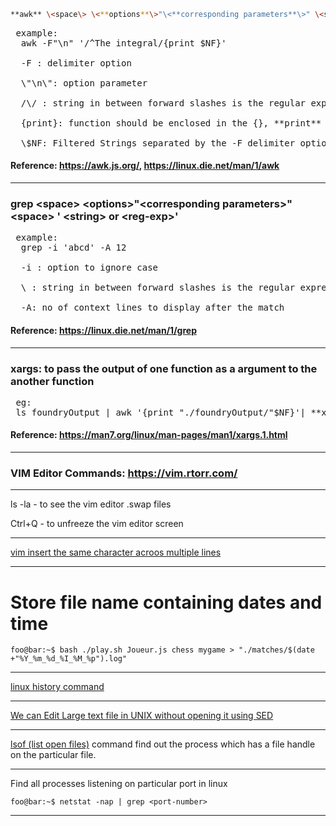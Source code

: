 
```bash
**awk** \<space\> \<**options**\>"\<**corresponding parameters**\>" \<space\> '/\<reg-exp\>/{<function-name> "$<param(n-1)>"}'
```
  
<pre> example: 
  awk -F"\n" '/^The integral/{print $NF}'
  
  -F : delimiter option
  
  \"\n\": option parameter
  
  /\<string\>/ : string in between forward slashes is the regular expressions
  
  {print}: function should be enclosed in the {}, **print** is the function name

  \$NF: Filtered Strings separated by the -F delimiter option
</pre>
 #### Reference: https://awk.js.org/, https://linux.die.net/man/1/awk

---  

 ### **grep** \<space\> \<**options**\>"\<**corresponding parameters**\>" \<space\> ' \<string\> or \<reg-exp\>'
  
<pre> example: 
  grep -i 'abcd' -A 12
  
  -i : option to ignore case
  
  \<string\> : string in between forward slashes is the regular expressions

  -A: no of context lines to display after the match
</pre>
 #### Reference: https://linux.die.net/man/1/grep

---

 ### xargs: to pass the output of one function as a argument to the another function
 <pre> eg: 
 ls foundryOutput | awk '{print "./foundryOutput/"$NF}'| **xargs** cat|awk -F"\n" '/^The integral/{print $NF}'</pre>
 #### Reference: https://man7.org/linux/man-pages/man1/xargs.1.html

---
### VIM Editor Commands: https://vim.rtorr.com/
---

ls -la - to see the vim editor .swap files

Ctrl+Q - to unfreeze the vim editor screen

---

[vim insert the same character acroos multiple lines](https://stackoverflow.com/questions/9549729/vim-insert-the-same-characters-across-multiple-lines)

---

# Store file name containing dates and time
 ```console 
 foo@bar:~$ bash ./play.sh Joueur.js chess mygame > "./matches/$(date +"%Y_%m_%d_%I_%M_%p").log"
 ```

---

[linux history command](https://opensource.com/article/18/6/history-command#:~:text=Removing%20history&text=If%20you%20want%20to%20delete,in%20their%20home%20directory%20as%20)

---

[We can Edit Large text file in UNIX without opening it using SED](https://www.gnu.org/software/sed/manual/sed.html)

---

[lsof (list open files)](https://man7.org/linux/man-pages/man8/lsof.8.html) command find out the process which has a file handle on the particular file.

---

Find all processes listening on particular port in linux
 ```console
 foo@bar:~$ netstat -nap | grep <port-number>
 ```
---



